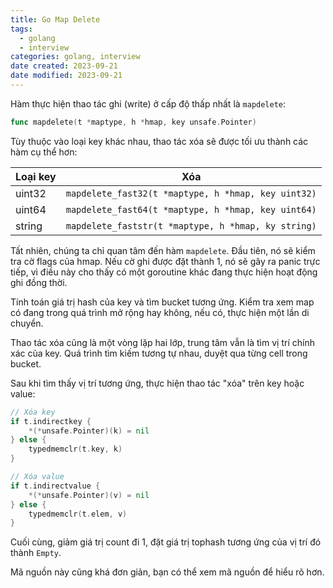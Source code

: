 ```yaml
---
title: Go Map Delete
tags:
  - golang
  - interview
categories: golang, interview
date created: 2023-09-21
date modified: 2023-09-21
---
```


Hàm thực hiện thao tác ghi (write) ở cấp độ thấp nhất là `mapdelete`:

```go
func mapdelete(t *maptype, h *hmap, key unsafe.Pointer) 
```

Tùy thuộc vào loại key khác nhau, thao tác xóa sẽ được tối ưu thành các hàm cụ thể hơn:

|Loại key|Xóa|
|---|---|
|uint32|`mapdelete_fast32(t *maptype, h *hmap, key uint32)`|
|uint64|`mapdelete_fast64(t *maptype, h *hmap, key uint64)`|
|string|`mapdelete_faststr(t *maptype, h *hmap, ky string)`|

Tất nhiên, chúng ta chỉ quan tâm đến hàm `mapdelete`. Đầu tiên, nó sẽ kiểm tra cờ flags của hmap. Nếu cờ ghi được đặt thành 1, nó sẽ gây ra panic trực tiếp, vì điều này cho thấy có một goroutine khác đang thực hiện hoạt động ghi đồng thời.

Tính toán giá trị hash của key và tìm bucket tương ứng. Kiểm tra xem map có đang trong quá trình mở rộng hay không, nếu có, thực hiện một lần di chuyển.

Thao tác xóa cũng là một vòng lặp hai lớp, trung tâm vẫn là tìm vị trí chính xác của key. Quá trình tìm kiếm tương tự nhau, duyệt qua từng cell trong bucket.

Sau khi tìm thấy vị trí tương ứng, thực hiện thao tác "xóa" trên key hoặc value:

```go
// Xóa key
if t.indirectkey {
	*(*unsafe.Pointer)(k) = nil
} else {
	typedmemclr(t.key, k)
}

// Xóa value
if t.indirectvalue {
	*(*unsafe.Pointer)(v) = nil
} else {
	typedmemclr(t.elem, v)
}
```

Cuối cùng, giảm giá trị count đi 1, đặt giá trị tophash tương ứng của vị trí đó thành `Empty`.

Mã nguồn này cũng khá đơn giản, bạn có thể xem mã nguồn để hiểu rõ hơn.
